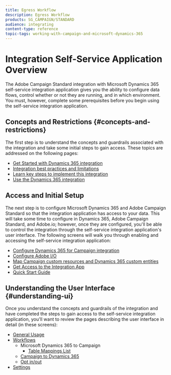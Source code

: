```yaml
---
title: Egress Workflow
description: Egress Workflow
products: SG_CAMPAIGN/STANDARD
audience: integrating
content-type: reference
topic-tags: working-with-campaign-and-microsoft-dynamics-365
---
```


# Integration Self-Service Application Overview

The Adobe Campaign Standard integration with Microsoft Dynamics 365 self-service integration application gives you the ability to configure data flows, control whether or not they are running, and in which environment. You must, however, complete some prerequisites before you begin using the self-service integration application.

## Concepts and Restrictions {#concepts-and-restrictions}

The first step is to understand the concepts and guardrails associated with the integration and take some initial steps to gain access. These topics are addressed on the following pages:

* [Get Started with Dynamics 365 integration](../../integrating/using/d365-acs-get-started.md)
* [Integration best practices and limitations](../../integrating/using/d365-acs-notices-and-recommendations.md)
* [Learn key steps to implement this integration](../../integrating/using/d365-acs-get-started.md#request-and-implement-this-integration)
* [Use the Dynamics 365 integration](../../integrating/using/d365-acs-using-the-integration.md)

## Access and Initial Setup 

The next step is to configure Microsoft Dynamics 365 and Adobe Campaign Standard so that the integration application has access to your data. This will take some time to configure in Dynamics 365, Adobe Campaign Standard, and Adobe.io; however, once they are configured, you'll be able to control the integration through the self-service integration application's user interface. The following screens will walk you through enabling and accessing the self-service integration application:

* [Configure Dynamics 365 for Campaign integration](../../integrating/using/d365-acs-configure-d365.md)
* [Configure Adobe I/O](../../integrating/using/d365-acs-configure-adobe-io.md)
* [Map Campaign custom resources and Dynamics 365 custom entities](../../integrating/using/d365-acs-notices-and-recommendations.md)
* [Get Access to the Integration App](../../integrating/using/d365-acs-self-service-app-control-access.md)
* [Quick Start Guide](../../integrating/using/d365-acs-self-service-app-quick-start-guide.md)

## Understanding the User Interface {#understanding-ui}

Once you understand the concepts and guardrails of the integration and have completed the steps to gain access to the self-service integration application, you'll want to review the pages describing the user interface in detail (in these screens):

* [General Usage](../../integrating/using/d365-acs-self-service-app-general-usage.md)
* [Workflows](../../integrating/using/d365-acs-self-service-app-workflows.md)
    * Microsoft Dynamics 365 to Campaign 
        * [Table Mappings List](../../integrating/using/d365-acs-self-service-app-ingress-list.md)
    * [Campaign to Dynamics 365](../../integrating/using/d365-acs-self-service-app-egress.md)
    * [Opt in/out](../../integrating/using/d365-acs-self-service-app-optinout.md)
* [Settings](../../integrating/using/d365-acs-self-service-app-settings.md)
